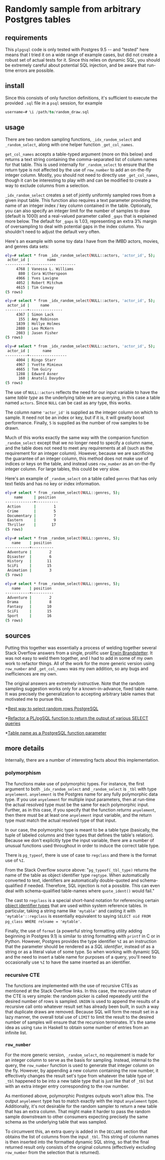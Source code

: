 # Randomly sample from arbitrary Postgres tables
## requirements
This `plpgsql` code is only tested with Postgres 9.5 -- and "tested" here means that I tried it on a wide range of example cases, but did not create a robust set of actual tests for it. Since this relies on dynamic SQL, you should be extremely careful about
potential SQL injection, and be aware that run-time errors are possible.

## install
Since this consists of only function definitions, it's sufficient to execute the provided `.sql` file in a `psql` session, for example

```sql
username=# \i /path/to/random_draw.sql
```

## usage
There are two random sampling functions, `_idx_random_select` and `_random_select`, along with one helper function `_get_col_names`. 

`get_col_names` accepts a table-typed argument (more on this below) and returns a text string containing the comma-separated list of column names for that table. This is used internally for `_random_select` to ensure that the return type is not affected by the use of `row_number` to add an on-the-fly integer column. Mostly, you should not need to directly use `_get_col_names`, though it can be interesting to play with and can be modified to create a way to exclude columns from a selection.

`_idx_random_select` creates a set of jointly uniformly sampled rows from a given input table. This function also requires a text parameter providing the name of an integer index / key column contained in the table. Optionally, you can also specify an integer limit for the number of samples to draw (default is 1000) and a real-valued parameter called `_gaps` that is explained more below. The default for `_gaps` is 1.03, representing an extra 3% margin of oversampling to deal with potential gaps in the index column. You shouldn't need to adjust the default very often.

Here's an example with some toy data I have from the IMBD actors, movies, and genres data sets:

```bash
ely=# select * from _idx_random_select(NULL::actors, 'actor_id', 5);
 actor_id |        name         
----------+---------------------
     4768 | Vanessa L. Williams
      880 | Cora Witherspoon
     4966 | Yves Lavigne
     4052 | Robert Mitchum
     4615 | Tim Conway
(5 rows)

ely=# select * from _idx_random_select(NULL::actors, 'actor_id', 5);
 actor_id |     name      
----------+---------------
     4367 | Simon Lack
      155 | Amy Robinson
     1839 | Hollye Holmes
     2880 | Leo McKern
     2083 | Jasen Fisher
(5 rows)

ely=# select * from _idx_random_select(NULL::actors, 'actor_id', 5);
 actor_id |      name       
----------+-----------------
     4004 | Ringo Starr
     4967 | Yvette Mimieux
     4665 | Tom Guiry
     1288 | Edward Asner
      160 | Anatoli Davydov
(5 rows)

```

The use of `NULL::actors` reflects the need for our input variable to have the same *table type* as the underlying table we are querying, in this case a table named `actors`. Since `NULL` can be cast as any type, this works.

The column name `'actor_id'` is supplied as the integer column on which to sample. It need not be an index or key, but if it is, it will greatly boost performance. Finally, `5` is supplied as the number of row samples to be drawn.

Much of this works exactly the same way with the companion function `_random_select` except that we no longer need to specify a column name, and the table does not need to meet any requirements at all (such as the requirement for an integer column). However, because we are sacrificing the guarantee of an integer column, this method does not make use of indices or keys on the table, and instead uses `row_number` as an on-the-fly integer column. For large tables, this could be very slow.

Here's an example of `_random_select` on a table called `genres` that has only text fields and has no key or index information.

```bash
ely=# select * from _random_select(NULL::genres, 5);
    name     | position 
-------------+----------
 Action      |        1
 Crime       |        5
 Documentary |        7
 Eastern     |        9
 Thriller    |       17
(5 rows)

ely=# select * from _random_select(NULL::genres, 5);
   name    | position 
-----------+----------
 Adventure |        2
 Disaster  |        6
 History   |       11
 SciFi     |       15
 Animation |        3
(5 rows)

ely=# select * from _random_select(NULL::genres, 5);
   name    | position 
-----------+----------
 Adventure |        2
 Drama     |        8
 Fantasy   |       10
 SciFi     |       15
 Sport     |       16
(5 rows)

```

## sources
Putting this together was essentially a process of welding together several Stack Overflow answers from a single, prolific user [Erwin Brandstetter](http://stackoverflow.com/users/939860/erwin-brandstetter). It was not easy to weld them together, and I had to add in some of my own work to refactor things. All of the work for the more generic version using `row_number` and `_get_col_names` was my own addition, so any bugs and inefficiences are my own. 

The original answers are extremely instructive. Note that the random sampling suggestion works only for a known-in-advance, fixed table name. It was precisely the generalization to accepting arbitrary table names that motivated me to pursue this.

*[Best way to select random rows PostgreSQL](http://stackoverflow.com/a/8675160/567620)

*[Refactor a PL/pgSQL function to return the output of various SELECT queries](http://stackoverflow.com/a/11751557/567620)

*[Table name as a PostgreSQL function parameter](http://stackoverflow.com/a/10711349/567620)

## more details
Internally, there are a number of interesting facts about this implementation.

### polymorphism
The functions make use of polymorphic types. For instance, the first argument to both `_idx_random_select` and `_random_select` is `_tbl` with type `anyelement`. `anyelement` is the Postgres name for any fully polymorphic data type. If you use `anyelement` for multiple input parameters, then at run-time the actual resolved type must be the same for each polymorphic input. Further, as in this case, if you specify that the function *returns* `anyelement`, then there must be at least one `anyelement` input variable, and the return type must match the actual resolved type of that input.

In our case, the polymorphic type is meant to be a table type (basically, the tuple of labeled columns and their types that defines the table's relation). Because we don't explicitly type the input variable, there are a number of unusual functions used throughout in order to induce the correct table type. 

There is `pg_typeof`, there is use of case to `regclass` and there is the format use of `%I`. 

From the Stack Overflow source above: "`pg_typeof(_tbl_type)` returns the name of the table as object identifier type `regtype`. When automatically converted to text, identifiers are automatically double-quoted and schema-qualified if needed. Therefore, SQL injection is not a possible. This can even deal with schema-qualified table-names where `quote_ident()` would fail."

The cast to `regclass` is a special short-hand notation for referencing certain [object identifier types](http://www.postgresql.org/docs/8.1/static/datatype-oid.html) that are used within system reference tables. In particular, taking a string name like `'mytable'` and casting it with `'mytable'::regclass` is essentially equivalent to saying `SELECT oid FROM pg_class WHERE relname = 'mytable'`.

Finally, the use of `format` (a powerful string formatting utility adding beginning in Postgres 9.1) is similar to string formatting with `printf` in C or in Python. However, Postgres provides the type identifier `%I` as an instruction that the parameter should be rendered as a *SQL identifier*, instead of as a string or as a literal value of some type. So when working with dynamic SQL and the need to insert a table name for purposes of a query, you'll need to occasionally use `%I` to have the same inserted as an identifier.

### recursive CTE
The functions are implemented with the use of recursive CTEs as mentioned at the Stack Overflow links. In this case, the recursive nature of the CTE is very simple: the random picker is called repeatedly until the desired number of rows is sampled. `UNION` is used to append the results of a recursive call onto whatever result set has already been built, in such a way that duplicate draws are removed. Because SQL will form the result set in a lazy manner, the overall total use of `LIMIT` to limit the result to the desired number of samples will ensure that the recursion terminates. It's the same idea as using `take` in Haskell to obtain some number of entries from an infinite list.

### `row_number`
For the more generic version, `_random_select`, no requirement is made for an integer column to serve as the basis for sampling. Instead, internal to the query, the `row_number` function is used to generate that integer column on the fly. However, by appending a new column containing the row number, it effectively changes the result set's type from whatever the table type of `_tbl` happened to be into a new table type that is just like that of `_tbl` but with an extra integer entry corresponding to the row number.

As mentioned above, polymorphic Postgres outputs won't allow this. The output `anyelement` type has to match exactly with the input `anyelement` type. Additionally, it's not desirable for the random sampler to return a new table that has an extra column. That might make it harder to pass the random sample downstream to other consumers expecting precisely the same schema as the underlying table that was sampled.

To circumvent this, an extra query is added in the `DECLARE` section that obtains the list of columns from the input `_tbl`. This string of column names is then inserted into the formatted dynamic SQL string, so that the final returned result only consists of the original columns (effectively excluding `row_number` from the selection that is returned).
 

